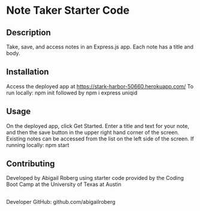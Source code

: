 # Note Taker Starter Code
## Description
Take, save, and access notes in an Express.js app. Each note has a title and body.
## Installation
Access the deployed app at https://stark-harbor-50660.herokuapp.com/
To run locally: npm init followed by npm i express uniqid 
## Usage
On the deployed app, click Get Started. Enter a title and text for your note, and then the save button in the upper right hand corner of the screen. Existing notes can be accessed from the list on the left side of the screen.
If running locally: npm start
## Contributing
Developed by Abigail Roberg using starter code provided by the Coding Boot Camp at the University of Texas at Austin
##
Developer GitHub: github.com/abigailroberg
